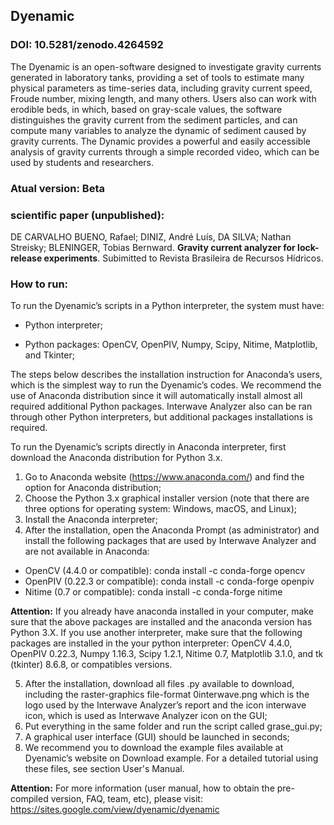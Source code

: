 ## Dyenamic 
### DOI: 10.5281/zenodo.4264592

The Dyenamic is an open-software designed to investigate gravity currents generated in laboratory tanks, providing a set of tools to estimate many physical parameters as time-series data, including gravity current speed, Froude number, mixing length, and many others. Users also can work with erodible beds, in which, based on gray-scale values, the software distinguishes the gravity current from the sediment particles, and can compute many variables to analyze the dynamic of sediment caused by gravity currents.
The Dynamic provides a powerful and easily accessible analysis of gravity currents through a simple recorded video, which can be used by students and researchers.

### Atual version: Beta 

### scientific paper (unpublished):
DE CARVALHO BUENO, Rafael; DINIZ, André Luís, DA SILVA; Nathan Streisky; BLENINGER, Tobias Bernward. **Gravity current analyzer for lock-release experiments**. Subimitted to Revista Brasileira de Recursos Hídricos.


### How to run:

To run the Dyenamic’s scripts in a Python interpreter, the system must have:

* Python interpreter;

* Python packages: OpenCV, OpenPIV, Numpy, Scipy, Nitime, Matplotlib, and Tkinter;

The steps below describes the installation instruction for Anaconda’s users, which is the simplest way to run
the Dyenamic’s codes. We recommend the use of Anaconda distribution since it will automatically
install almost all required additional Python packages. Interwave Analyzer also can be ran through other
Python interpreters, but additional packages installations is required.


To run the Dyenamic’s scripts directly in Anaconda interpreter, first download the Anaconda distribution
for Python 3.x.

1) Go to Anaconda website (https://www.anaconda.com/) and find the option for Anaconda distribution;
2) Choose the Python 3.x graphical installer version (note that there are three options for operating system:
Windows, macOS, and Linux);
3) Install the Anaconda interpreter;
4) After the installation, open the Anaconda Prompt (as administrator) and install the following packages
that are used by Interwave Analyzer and are not available in Anaconda:

* OpenCV (4.4.0 or compatible): conda install -c conda-forge opencv
* OpenPIV (0.22.3 or compatible): conda install -c conda-forge openpiv
* Nitime (0.7 or compatible): conda install -c conda-forge nitime

**Attention:** If you already have anaconda installed in your computer, make sure that the above packages
are installed and the anaconda version has Python 3.X. If you use another interpreter, make sure that the
following packages are installed in the your python interpreter: OpenCV 4.4.0, OpenPIV 0.22.3, Numpy 1.16.3, Scipy 1.2.1, Nitime 0.7, Matplotlib 3.1.0, and tk (tkinter) 8.6.8, or compatibles versions.

5) After the installation, download all files .py available to download, including the raster-graphics file-format 0interwave.png which is the logo used by the Interwave Analyzer’s report and the icon interwave icon, which is used as Interwave Analyzer icon on the GUI;
6) Put everything in the same folder and run the script called grase_gui.py;
8) A graphical user interface (GUI) should be launched in seconds;
9) We recommend you to download the example files available at Dyenamic’s website on Download
example. For a detailed tutorial using these files, see section User's Manual.

**Attention:** For more information (user manual, how to obtain the pre-compiled version, FAQ, team, etc), please visit: https://sites.google.com/view/dyenamic/dyenamic
